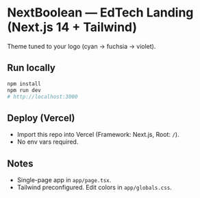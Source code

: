 # NextBoolean — EdTech Landing (Next.js 14 + Tailwind)

Theme tuned to your logo (cyan → fuchsia → violet).

## Run locally
```bash
npm install
npm run dev
# http://localhost:3000
```

## Deploy (Vercel)
- Import this repo into Vercel (Framework: Next.js, Root: `/`).
- No env vars required.

## Notes
- Single-page app in `app/page.tsx`.
- Tailwind preconfigured. Edit colors in `app/globals.css`.
